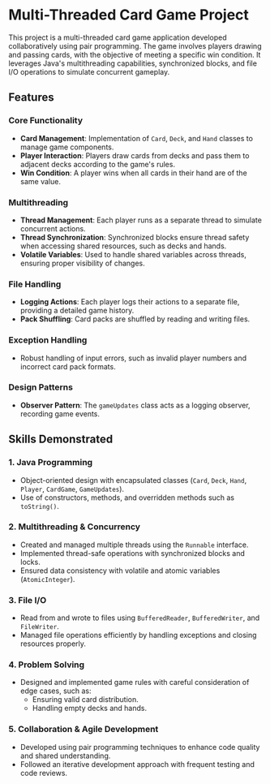 # Multi-Threaded Card Game Project

This project is a multi-threaded card game application developed collaboratively using pair programming. The game involves players drawing and passing cards, with the objective of meeting a specific win condition. It leverages Java's multithreading capabilities, synchronized blocks, and file I/O operations to simulate concurrent gameplay.

## Features

### Core Functionality

- **Card Management**: Implementation of `Card`, `Deck`, and `Hand` classes to manage game components.
- **Player Interaction**: Players draw cards from decks and pass them to adjacent decks according to the game's rules.
- **Win Condition**: A player wins when all cards in their hand are of the same value.

### Multithreading

- **Thread Management**: Each player runs as a separate thread to simulate concurrent actions.
- **Thread Synchronization**: Synchronized blocks ensure thread safety when accessing shared resources, such as decks and hands.
- **Volatile Variables**: Used to handle shared variables across threads, ensuring proper visibility of changes.

### File Handling

- **Logging Actions**: Each player logs their actions to a separate file, providing a detailed game history.
- **Pack Shuffling**: Card packs are shuffled by reading and writing files.

### Exception Handling

- Robust handling of input errors, such as invalid player numbers and incorrect card pack formats.

### Design Patterns

- **Observer Pattern**: The `gameUpdates` class acts as a logging observer, recording game events.

## Skills Demonstrated

### 1. Java Programming

- Object-oriented design with encapsulated classes (`Card`, `Deck`, `Hand`, `Player`, `CardGame`, `GameUpdates`).
- Use of constructors, methods, and overridden methods such as `toString()`.

### 2. Multithreading & Concurrency

- Created and managed multiple threads using the `Runnable` interface.
- Implemented thread-safe operations with synchronized blocks and locks.
- Ensured data consistency with volatile and atomic variables (`AtomicInteger`).

### 3. File I/O

- Read from and wrote to files using `BufferedReader`, `BufferedWriter`, and `FileWriter`.
- Managed file operations efficiently by handling exceptions and closing resources properly.

### 4. Problem Solving

- Designed and implemented game rules with careful consideration of edge cases, such as:
  - Ensuring valid card distribution.
  - Handling empty decks and hands.

### 5. Collaboration & Agile Development

- Developed using pair programming techniques to enhance code quality and shared understanding.
- Followed an iterative development approach with frequent testing and code reviews.
